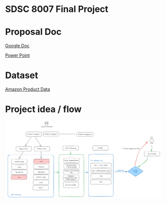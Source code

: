 
# SDSC 8007 Final Project


# Proposal Doc 

[Google Doc](https://docs.google.com/document/d/1qU0MBP92_FcdE49dx2deWbutJYg-_bs3YeGZ925w_iY/edit?usp=sharing)

[Power Point](https://docs.google.com/presentation/d/18LZu4iIK_gO7bjc7ge4tcpgk4LVVe24K/edit?usp=sharing&ouid=113941359487446758699&rtpof=true&sd=true)

# Dataset 

[Amazon Product Data](https://cseweb.ucsd.edu/~jmcauley/datasets/amazon/links.html)

# Project idea / flow

![Project Flow](https://github.com/steveksh/recommendation/blob/main/project_flow.png?raw=true)
